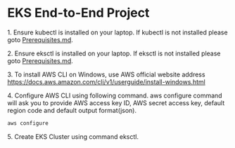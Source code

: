 # EKS End-to-End Project
<p>1. Ensure kubectl is installed on your laptop. 
If kubectl is not installed please goto <a href="https://github.com/vnkt2005/Kubernetes/blob/main/Prerequisites.md">Prerequisites.md</a>.</p>

<p>2. Ensure eksctl is installed on your laptop. 
If eksctl is not installed please goto <a href="https://github.com/vnkt2005/Kubernetes/blob/main/Prerequisites.md">Prerequisites.md</a>.</p>

<p>
  3. To install AWS CLI on Windows, use AWS official website address <a href="https://docs.aws.amazon.com/cli/v1/userguide/install-windows.html">https://docs.aws.amazon.com/cli/v1/userguide/install-windows.html</a>
</p>

<p>
  4. Configure AWS CLI using following command. aws configure command will ask you to provide AWS access key ID, AWS secret access key, default region code and default output format(json).
</p>

 ```sh
 aws configure
 ```

<p>
  5. Create EKS Cluster using command eksctl.
</p>
